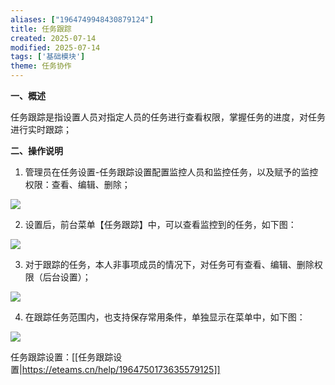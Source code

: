 ```yaml
---
aliases: ["1964749948430879124"]
title: 任务跟踪
created: 2025-07-14
modified: 2025-07-14
tags: ['基础模块']
theme: 任务协作
---
```


**一、概述**

任务跟踪是指设置人员对指定人员的任务进行查看权限，掌握任务的进度，对任务进行实时跟踪；

**二、操作说明**

1. 管理员在任务设置-任务跟踪设置配置监控人员和监控任务，以及赋予的监控权限：查看、编辑、删除；

![](565346c266c194d5ae6d84567bda099e.jpg)

2. 设置后，前台菜单【任务跟踪】中，可以查看监控到的任务，如下图：

![](79a344a20f7e2d89b466fb195086506f.jpg)

3. 对于跟踪的任务，本人非事项成员的情况下，对任务可有查看、编辑、删除权限（后台设置）；

![](65dc57aafc58663c3fb3c61ed096a3d1.jpg)

4. 在跟踪任务范围内，也支持保存常用条件，单独显示在菜单中，如下图：

![](f5aa74166ca443cbe62e6e9cd854deb9.jpg)

任务跟踪设置：[[任务跟踪设置|https://eteams.cn/help/1964750173635579125]]